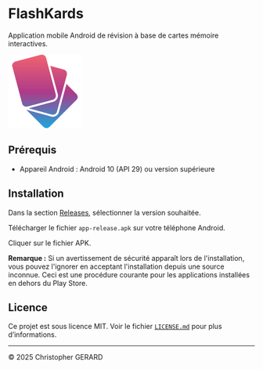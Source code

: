 # FlashKards

Application mobile Android de révision à base de cartes mémoire interactives.

<img src="./assets/FlashKards_Logo.png" alt="FlashKardsLogo" width="150"/>

## Prérequis

- Appareil Android : Android 10 (API 29) ou version supérieure

## Installation

Dans la section [Releases](https://github.com/Christ0u/FlashKards/releases), sélectionner la version souhaitée.

Télécharger le fichier `app-release.apk` sur votre téléphone Android.

Cliquer sur le fichier APK.

**Remarque :** Si un avertissement de sécurité apparaît lors de l'installation, vous pouvez l'ignorer en acceptant l'installation depuis une source inconnue. Ceci est une procédure courante pour les applications installées en dehors du Play Store.

## Licence

Ce projet est sous licence MIT. Voir le fichier [`LICENSE.md`](LICENSE.md) pour plus d’informations.

---

© 2025 Christopher GERARD